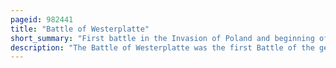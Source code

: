 ```yaml
---
pageid: 982441
title: "Battle of Westerplatte"
short_summary: "First battle in the Invasion of Poland and beginning of the Second World War"
description: "The Battle of Westerplatte was the first Battle of the german Invasion of Poland marking the Start of World War two in Europe. It occurred on the Peninsula of Westerplatte in the Harbour of the free City of Danzig."
---
```

